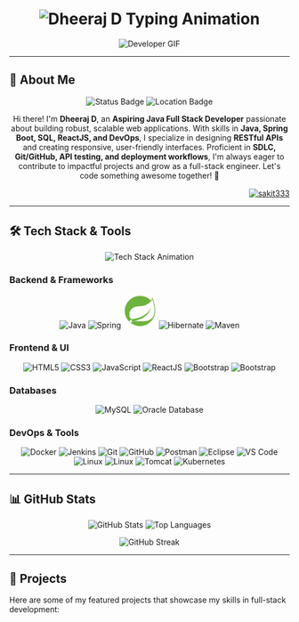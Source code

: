 <h1 align="center">
  <img src="https://readme-typing-svg.herokuapp.com?font=JetBrains+Mono&size=28&duration=3000&pause=1000&color=00C896&center=true&vCenter=true&width=800&lines=👨‍💻+Hi%2C+I'm+Dheeraj+D+%7C+Java+Full+Stack+Developer;☕+Crafting+Clean+Code+with+Core+Java+%26+Spring+Boot;🚀+Building+Scalable+APIs+%26+Modern+Web+Apps;🌱+Learning+DevOps+and+Cloud+Deployments;💬+Let’s+Innovate+and+Code+Something+Awesome!" alt="Dheeraj D Typing Animation" />
</h1>

<p align="center">
  <img src="https://media.giphy.com/media/SWoSkN6DxTszqIKEqv/giphy.gif" alt="Developer GIF" width="400" />
</p>

---

## 🌟 About Me

<p align="center">
  <img src="https://img.shields.io/badge/Status-Aspiring%20Full%20Stack%20Developer-brightgreen?style=for-the-badge&logo=github" alt="Status Badge" />
  <img src="https://img.shields.io/badge/Location-Bengaluru%2C%20Karnataka%2C%20India-blue?style=for-the-badge&logo=mapbox" alt="Location Badge" />
</p>

<p align="center">
  Hi there! I'm <strong>Dheeraj D</strong>, an <strong>Aspiring Java Full Stack Developer</strong> passionate about building robust, scalable web applications. With skills in <strong>Java, Spring Boot, SQL, ReactJS, and DevOps</strong>, I specialize in designing <strong>RESTful APIs</strong> and creating responsive, user-friendly interfaces. Proficient in <strong>SDLC, Git/GitHub, API testing, and deployment workflows</strong>, I'm always eager to contribute to impactful projects and grow as a full-stack engineer. Let's code something awesome together! 🚀  
</p>
<p align="right">
  <a href="https://www.linkedin.com/in/dheeraj-d-29a00717b/" target="_blank"><img align="center" src="https://cdn.jsdelivr.net/gh/devicons/devicon/icons/linkedin/linkedin-original.svg" alt="sakit333" height="30" width="30" /></a>
</p>

---

## 🛠️ Tech Stack & Tools

<p align="center">
  <img src="https://readme-typing-svg.herokuapp.com?font=Fira+Code&size=20&pause=1000&color=FF4C60&center=true&vCenter=true&width=600&lines=🧠+Technologies+That+Fuel+My+Development;☕+Java+%7C+Spring+Boot+%7C+ReactJS+%7C+DevOps!" alt="Tech Stack Animation" />
</p>

### Backend & Frameworks
<p align="center">
  <img src="https://cdn.jsdelivr.net/gh/devicons/devicon/icons/java/java-original.svg" height="60" alt="Java" title="Java" />
  <img src="https://cdn.jsdelivr.net/gh/devicons/devicon/icons/spring/spring-original-wordmark.svg" height="60" alt="Spring" title="Spring" />
  <img src="https://raw.githubusercontent.com/github/explore/80688e429a7d4ef2fca1e82350fe8e3517d3494d/topics/spring-boot/spring-boot.png" height="60" alt="Spring Boot" title="Spring Boot" />
  <img src="https://cdn.jsdelivr.net/gh/devicons/devicon/icons/hibernate/hibernate-original.svg" height="60" alt="Hibernate" title="Hibernate" />
  <img src="https://cdn.jsdelivr.net/gh/devicons/devicon/icons/maven/maven-original.svg" height="60" alt="Maven" title="Maven" />
</p>

### Frontend & UI
<p align="center">
  <img src="https://cdn.jsdelivr.net/gh/devicons/devicon/icons/html5/html5-original.svg" height="60" alt="HTML5" title="HTML5" />
  <img src="https://cdn.jsdelivr.net/gh/devicons/devicon/icons/css3/css3-original.svg" height="60" alt="CSS3" title="CSS3" />
  <img src="https://cdn.jsdelivr.net/gh/devicons/devicon/icons/javascript/javascript-original.svg" height="60" alt="JavaScript" title="JavaScript" />
  <img src="https://cdn.jsdelivr.net/gh/devicons/devicon/icons/react/react-original.svg" height="60" alt="ReactJS" title="ReactJS" />
  <img src="https://cdn.jsdelivr.net/gh/devicons/devicon/icons/bootstrap/bootstrap-original.svg" height="60" alt="Bootstrap" title="Bootstrap" />
   <img src="https://cdn.jsdelivr.net/gh/devicons/devicon/icons/thymeleaf/thymeleaf-original.svg" height="60" alt="Bootstrap" title="Bootstrap" />
</p>

### Databases
<p align="center">
  <img src="https://cdn.jsdelivr.net/gh/devicons/devicon/icons/mysql/mysql-original.svg" height="60" alt="MySQL" title="MySQL" />
  <img src="https://1000logos.net/wp-content/uploads/2021/04/Oracle-logo.png" height="60" alt="Oracle Database" title="Oracle Database" />
</p>

### DevOps & Tools
<p align="center">
  <img src="https://cdn.jsdelivr.net/gh/devicons/devicon/icons/docker/docker-original.svg" height="60" alt="Docker" title="Docker" />
  <img src="https://cdn.jsdelivr.net/gh/devicons/devicon/icons/jenkins/jenkins-original.svg" height="60" alt="Jenkins" title="Jenkins" />
  <img src="https://cdn.jsdelivr.net/gh/devicons/devicon/icons/git/git-original.svg" height="60" alt="Git" title="Git" />
  <img src="https://cdn.jsdelivr.net/gh/devicons/devicon/icons/github/github-original.svg" height="60" alt="GitHub" title="GitHub" />
  <img src="https://www.vectorlogo.zone/logos/getpostman/getpostman-icon.svg" height="60" alt="Postman" title="Postman" />
  <img src="https://cdn.jsdelivr.net/gh/devicons/devicon/icons/eclipse/eclipse-original.svg" height="60" alt="Eclipse" title="Eclipse" />
  <img src="https://cdn.jsdelivr.net/gh/devicons/devicon/icons/vscode/vscode-original.svg" height="60" alt="VS Code" title="VS Code" />
  <img src="https://cdn.jsdelivr.net/gh/devicons/devicon/icons/linux/linux-original.svg" height="60" alt="Linux" title="Linux" />
  <img src="https://cdn.jsdelivr.net/gh/devicons/devicon/icons/swagger/swagger-original.svg" height="60" alt="Linux" title="Swagger" />
  <img src="https://cdn.jsdelivr.net/gh/devicons/devicon/icons/tomcat/tomcat-original.svg" height="60" alt="Tomcat" title="Tomcat" />
  <img src="https://cdn.jsdelivr.net/gh/devicons/devicon/icons/kubernetes/kubernetes-original.svg" height="60" alt="Kubernetes" title="Kubernetes" />
</p>

---

## 📊 GitHub Stats

<p align="center">
  <img src="https://github-readme-stats.vercel.app/api?username=your-github-username&show_icons=true&theme=radical&hide_border=true&count_private=true" alt="GitHub Stats" />
  <img src="https://github-readme-stats.vercel.app/api/top-langs/?username=your-github-username&layout=compact&theme=radical&hide_border=true" alt="Top Languages" />
</p>

<p align="center">
  <img src="https://github-readme-streak-stats.herokuapp.com/?user=your-github-username&theme=radical&hide_border=true" alt="GitHub Streak" />
</p>

---

## 🚀 Projects

Here are some of my featured projects that showcase my skills in full-stack development:
